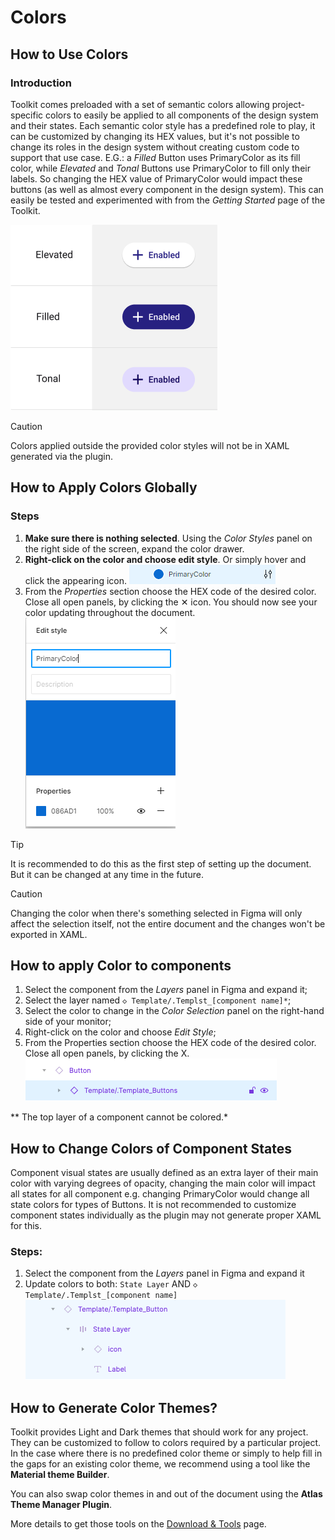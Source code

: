 # Colors

## How to Use Colors

### Introduction

Toolkit comes preloaded with a set of semantic colors allowing project-specific colors to easily be applied to all components of the design system and their states. Each semantic color style has a predefined role to play, it can be customized by changing its HEX values, but it's not possible to change its roles in the design system without creating custom code to support that use case. E.G.: a *Filled* Button uses PrimaryColor as its fill color, while *Elevated* and *Tonal* Buttons use PrimaryColor to fill only their labels. So changing the HEX value of PrimaryColor would impact these buttons (as well as almost every component in the design system). This can easily be tested and experimented with from the *Getting Started* page of the Toolkit.

![](assets/colors1.png)

> [!CAUTION]
> Colors applied outside the provided color styles will not be in XAML generated via the plugin.

## How to Apply Colors Globally

### Steps

1. **Make sure there is nothing selected**. Using the *Color Styles* panel on the right side of the screen, expand the color drawer.
2. **Right-click on the color and choose edit style**. Or simply hover and click the appearing icon.
   ![](assets/color-edit.png)
3. From the *Properties* section choose the HEX code of the desired color. Close all open panels, by clicking the ✕ icon. You should now see your color updating throughout the document.
   ![](assets/color-edit-properties.png)

> [!TIP]
> It is recommended to do this as the first step of setting up the document. But it can be changed at any time in the future.

> [!CAUTION]
> Changing the color when there's something selected in Figma will only affect the selection itself, not the entire document and the changes won't be exported in XAML.

## How to apply Color to components

1. Select the component from the *Layers* panel in Figma and expand it;
2. Select the layer named `◇ Template/.Templst_[component name]*`;
3. Select the color to change in the *Color Selection* panel on the right-hand side of your monitor;
4. Right-click on the color and choose *Edit Style*;
5. From the Properties section choose the HEX code of the desired color. Close all open panels, by clicking the X.
   ![](assets/colors-apply.png)

** The top layer of a component cannot be colored.*


## How to Change Colors of Component States

Component visual states are usually defined as an extra layer of their main color with varying degrees of opacity, changing the main color will impact all states for all component e.g. changing PrimaryColor would change all state colors for types of Buttons. It is not recommended to customize component states individually as the plugin may not generate proper XAML for this.

### Steps:

1. Select the component from the *Layers* panel in Figma and expand it
2. Update colors to both: `State Layer` AND `◇ Template/.Templst_[component name]`
   ![](assets/colors-update.png)

## How to Generate Color Themes?

Toolkit provides Light and Dark themes that should work for any project. They can be customized to follow to colors required by a particular project. In the case where there is no predefined color theme or simply to help fill in the gaps for an existing color theme, we recommend using a tool like the **Material theme Builder**.

You can also swap color themes in and out of the document using the **Atlas Theme Manager Plugin**.

More details to get those tools on the [Download & Tools](../../download.md) page.
